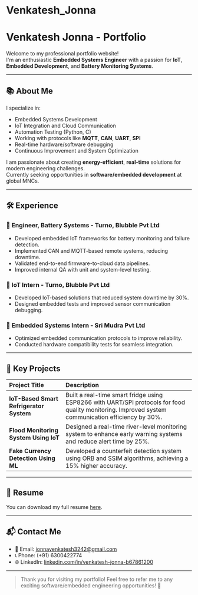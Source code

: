 # Venkatesh_Jonna
# Venkatesh Jonna - Portfolio

Welcome to my professional portfolio website!  
I'm an enthusiastic **Embedded Systems Engineer** with a passion for **IoT**, **Embedded Development**, and **Battery Monitoring Systems**.

---

## 📚 About Me
I specialize in:
- Embedded Systems Development
- IoT Integration and Cloud Communication
- Automation Testing (Python, C)
- Working with protocols like **MQTT**, **CAN**, **UART**, **SPI**
- Real-time hardware/software debugging
- Continuous Improvement and System Optimization

I am passionate about creating **energy-efficient**, **real-time** solutions for modern engineering challenges.  
Currently seeking opportunities in **software/embedded development** at global MNCs.

---

## 🛠 Experience

### 🔹 Engineer, Battery Systems - Turno, Blubble Pvt Ltd
- Developed embedded IoT frameworks for battery monitoring and failure detection.
- Implemented CAN and MQTT-based remote systems, reducing downtime.
- Validated end-to-end firmware-to-cloud data pipelines.
- Improved internal QA with unit and system-level testing.

### 🔹 IoT Intern - Turno, Blubble Pvt Ltd
- Developed IoT-based solutions that reduced system downtime by 30%.
- Designed embedded tests and improved sensor communication debugging.

### 🔹 Embedded Systems Intern - Sri Mudra Pvt Ltd
- Optimized embedded communication protocols to improve reliability.
- Conducted hardware compatibility tests for seamless integration.

---

## 🚀 Key Projects

| Project Title | Description |
| :--- | :--- |
| **IoT-Based Smart Refrigerator System** | Built a real-time smart fridge using ESP8266 with UART/SPI protocols for food quality monitoring. Improved system communication efficiency by 30%. |
| **Flood Monitoring System Using IoT** | Designed a real-time river-level monitoring system to enhance early warning systems and reduce alert time by 25%. |
| **Fake Currency Detection Using ML** | Developed a counterfeit detection system using ORB and SSIM algorithms, achieving a 15% higher accuracy. |

---

## 📄 Resume
You can download my full resume [here](./assets/Venkatesh_Jonna_Resume.pdf).

---

## 📬 Contact Me
- 📧 Email: [jonnavenkatesh3242@gmail.com](mailto:jonnavenkatesh3242@gmail.com)
- 📞 Phone: (+91) 6300422774
- 🌐 LinkedIn: [linkedin.com/in/venkatesh-jonna-b67861200](https://www.linkedin.com/in/venkatesh-jonna-b67861200/)

---

> Thank you for visiting my portfolio! Feel free to refer me to any exciting software/embedded engineering opportunities! 🚀
